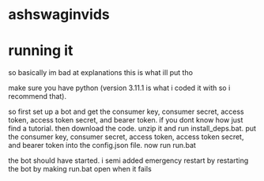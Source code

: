 # ashswaginvids


# running it

so basically im bad at explanations
this is what ill put tho

make sure you have python (version 3.11.1 is what i coded it with so i recommend that).

so first set up a bot and get the consumer key, consumer secret, access token, access token secret, and bearer token.
if you dont know how just find a tutorial.
then download the code. unzip it and run install_deps.bat. put the consumer key, consumer secret, access token, access token secret, and bearer token into the config.json file.
now run run.bat

the bot should have started. i semi added emergency restart by restarting the bot by making run.bat open when it fails